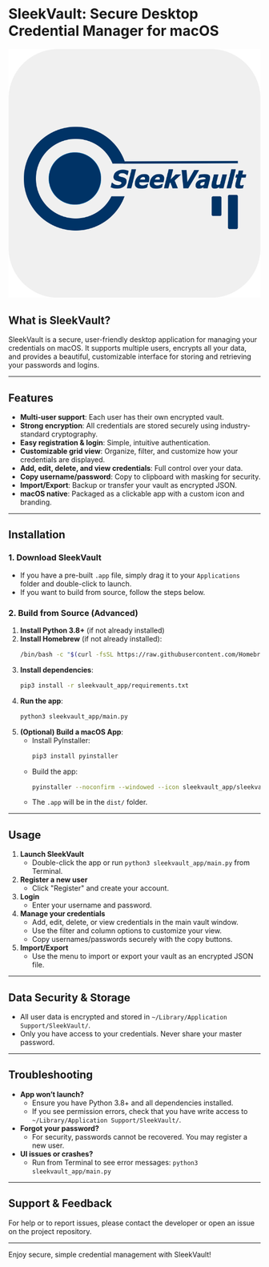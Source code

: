 # SleekVault: Secure Desktop Credential Manager for macOS

![SleekVault Logo](sleekvault_app/resources/sleekvault.png)

## What is SleekVault?
SleekVault is a secure, user-friendly desktop application for managing your credentials on macOS. It supports multiple users, encrypts all your data, and provides a beautiful, customizable interface for storing and retrieving your passwords and logins.

---

## Features
- **Multi-user support**: Each user has their own encrypted vault.
- **Strong encryption**: All credentials are stored securely using industry-standard cryptography.
- **Easy registration & login**: Simple, intuitive authentication.
- **Customizable grid view**: Organize, filter, and customize how your credentials are displayed.
- **Add, edit, delete, and view credentials**: Full control over your data.
- **Copy username/password**: Copy to clipboard with masking for security.
- **Import/Export**: Backup or transfer your vault as encrypted JSON.
- **macOS native**: Packaged as a clickable app with a custom icon and branding.

---

## Installation

### 1. Download SleekVault
- If you have a pre-built `.app` file, simply drag it to your `Applications` folder and double-click to launch.
- If you want to build from source, follow the steps below.

### 2. Build from Source (Advanced)
1. **Install Python 3.8+** (if not already installed)
2. **Install Homebrew** (if not already installed):
   ```sh
   /bin/bash -c "$(curl -fsSL https://raw.githubusercontent.com/Homebrew/install/HEAD/install.sh)"
   ```
3. **Install dependencies**:
   ```sh
   pip3 install -r sleekvault_app/requirements.txt
   ```
4. **Run the app**:
   ```sh
   python3 sleekvault_app/main.py
   ```
5. **(Optional) Build a macOS App**:
   - Install PyInstaller:
     ```sh
     pip3 install pyinstaller
     ```
   - Build the app:
     ```sh
     pyinstaller --noconfirm --windowed --icon sleekvault_app/sleekvault.icns --add-data "sleekvault_app/resources:sleekvault_app/resources" sleekvault_app/main.py
     ```
   - The `.app` will be in the `dist/` folder.

---

## Usage
1. **Launch SleekVault**
   - Double-click the app or run `python3 sleekvault_app/main.py` from Terminal.
2. **Register a new user**
   - Click "Register" and create your account.
3. **Login**
   - Enter your username and password.
4. **Manage your credentials**
   - Add, edit, delete, or view credentials in the main vault window.
   - Use the filter and column options to customize your view.
   - Copy usernames/passwords securely with the copy buttons.
5. **Import/Export**
   - Use the menu to import or export your vault as an encrypted JSON file.

---

## Data Security & Storage
- All user data is encrypted and stored in `~/Library/Application Support/SleekVault/`.
- Only you have access to your credentials. Never share your master password.

---

## Troubleshooting
- **App won’t launch?**
  - Ensure you have Python 3.8+ and all dependencies installed.
  - If you see permission errors, check that you have write access to `~/Library/Application Support/SleekVault/`.
- **Forgot your password?**
  - For security, passwords cannot be recovered. You may register a new user.
- **UI issues or crashes?**
  - Run from Terminal to see error messages: `python3 sleekvault_app/main.py`

---

## Support & Feedback
For help or to report issues, please contact the developer or open an issue on the project repository.

---

Enjoy secure, simple credential management with SleekVault!
